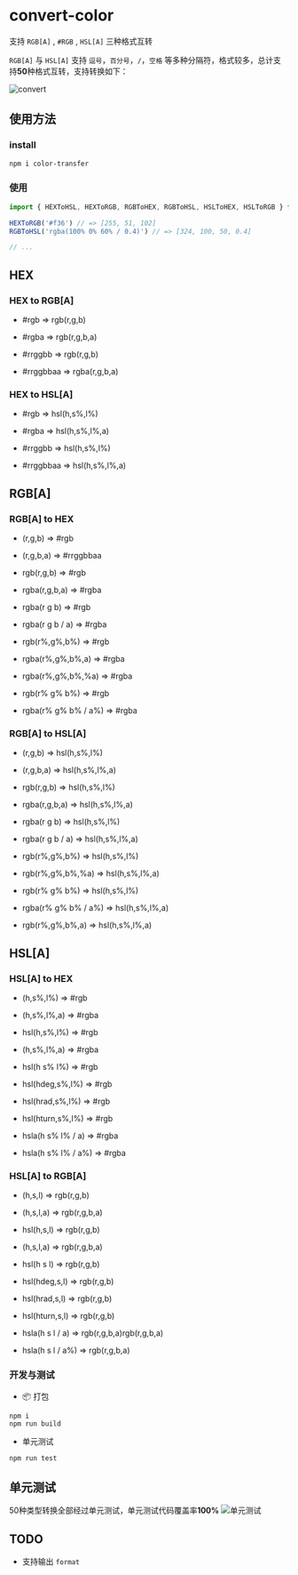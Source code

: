 # convert-color
支持 `RGB[A]` , `#RGB` , `HSL[A]` 三种格式互转    

`RGB[A]` 与 `HSL[A]` 支持 `逗号`，`百分号`，`/`，`空格` 等多种分隔符，格式较多，总计支持**50**种格式互转，支持转换如下：

![convert](https://p5.music.126.net/obj/wo3DlcOGw6DClTvDisK1/5423051457/1526/5e24/bb06/4f5e0666331b5d13e2b0974cdec4d599.png)

## 使用方法
### install
``` sh
npm i color-transfer
```

### 使用
``` js
import { HEXToHSL, HEXToRGB, RGBToHEX, RGBToHSL, HSLToHEX, HSLToRGB } from 'color-transfer'

HEXToRGB('#f36') // => [255, 51, 102]
RGBToHSL('rgba(100% 0% 60% / 0.4)') // => [324, 100, 50, 0.4]

// ...
```

## HEX
### HEX to RGB[A]
* #rgb => rgb(r,g,b)
* #rgba => rgb(r,g,b,a)

* #rrggbb => rgb(r,g,b)
* #rrggbbaa => rgba(r,g,b,a)
### HEX to HSL[A]
* #rgb => hsl(h,s%,l%)
* #rgba => hsl(h,s%,l%,a)

* #rrggbb => hsl(h,s%,l%)
* #rrggbbaa => hsl(h,s%,l%,a)

## RGB[A]
### RGB[A] to HEX
* (r,g,b) => #rgb
* (r,g,b,a) => #rrggbbaa

* rgb(r,g,b) => #rgb
* rgba(r,g,b,a) => #rgba

* rgba(r g b) => #rgb
* rgba(r g b / a) => #rgba

* rgb(r%,g%,b%) => #rgb
* rgba(r%,g%,b%,a) => #rgba
* rgba(r%,g%,b%,%a) => #rgba

* rgb(r% g% b%) => #rgb
* rgba(r% g% b% / a%) => #rgba

### RGB[A] to HSL[A]
* (r,g,b) => hsl(h,s%,l%)
* (r,g,b,a) => hsl(h,s%,l%,a)

* rgb(r,g,b) => hsl(h,s%,l%)
* rgba(r,g,b,a) => hsl(h,s%,l%,a)

* rgba(r g b) => hsl(h,s%,l%)
* rgba(r g b / a) => hsl(h,s%,l%,a)

* rgb(r%,g%,b%) => hsl(h,s%,l%)
* rgb(r%,g%,b%,%a) => hsl(h,s%,l%,a)

* rgb(r% g% b%) => hsl(h,s%,l%)
* rgba(r% g% b% / a%) => hsl(h,s%,l%,a)

* rgb(r%,g%,b%,a) => hsl(h,s%,l%,a)

## HSL[A]
### HSL[A] to HEX
* (h,s%,l%) => #rgb
* (h,s%,l%,a) => #rgba

* hsl(h,s%,l%) => #rgb
* (h,s%,l%,a) => #rgba

* hsl(h s% l%) => #rgb

* hsl(hdeg,s%,l%) => #rgb
* hsl(hrad,s%,l%) => #rgb
* hsl(hturn,s%,l%) => #rgb

* hsla(h s% l% / a) => #rgba
* hsla(h s% l% / a%) => #rgba 

### HSL[A] to RGB[A]
* (h,s,l) => rgb(r,g,b)
* (h,s,l,a) => rgb(r,g,b,a)

* hsl(h,s,l) => rgb(r,g,b)
* (h,s,l,a) => rgb(r,g,b,a)

* hsl(h s l) => rgb(r,g,b)

* hsl(hdeg,s,l) => rgb(r,g,b)
* hsl(hrad,s,l) => rgb(r,g,b)
* hsl(hturn,s,l) => rgb(r,g,b)

* hsla(h s l / a) => rgb(r,g,b,a)rgb(r,g,b,a)
* hsla(h s l / a%) => rgb(r,g,b,a)

### 开发与测试
* 📦 打包
``` 
npm i
npm run build
```
* 单元测试
```
npm run test
```
## 单元测试
50种类型转换全部经过单元测试，单元测试代码覆盖率**100%**
![单元测试](https://p6.music.126.net/obj/wo3DlcOGw6DClTvDisK1/5145843442/827c/41aa/b619/632d70a18a6c35e469c1497074453aa8.png)
## TODO
- 支持输出 `format`